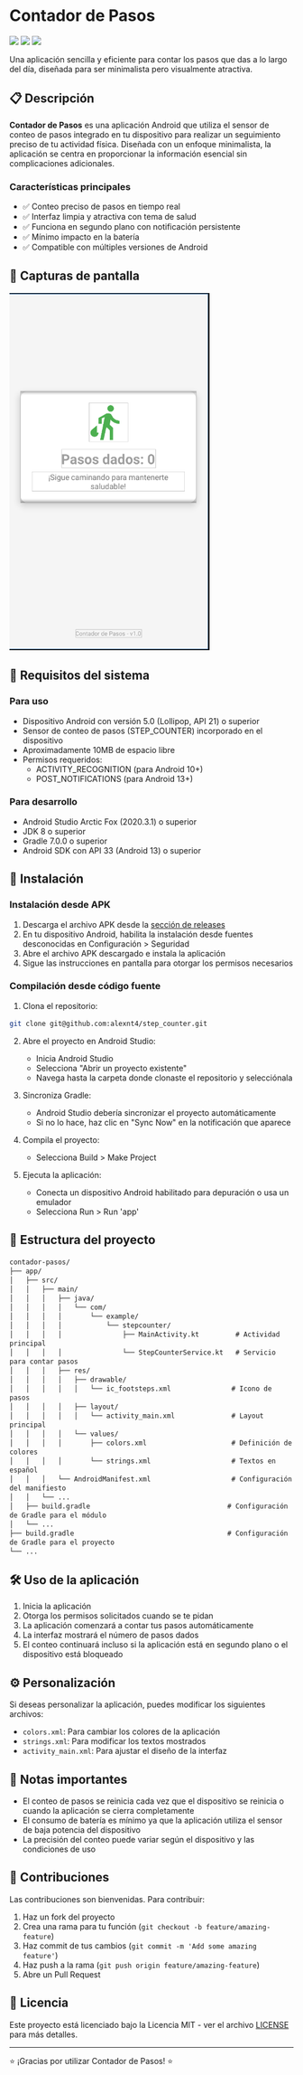 # Contador de Pasos

![](https://img.shields.io/badge/Plataforma-Android-3DDC84)
![](https://img.shields.io/badge/Lenguaje-Kotlin-7F52FF)
![](https://img.shields.io/badge/Versión-1.0.0-blue)

Una aplicación sencilla y eficiente para contar los pasos que das a lo largo del día, diseñada para ser minimalista pero visualmente atractiva.

## 📋 Descripción

**Contador de Pasos** es una aplicación Android que utiliza el sensor de conteo de pasos integrado en tu dispositivo para realizar un seguimiento preciso de tu actividad física. Diseñada con un enfoque minimalista, la aplicación se centra en proporcionar la información esencial sin complicaciones adicionales.

### Características principales

- ✅ Conteo preciso de pasos en tiempo real
- ✅ Interfaz limpia y atractiva con tema de salud
- ✅ Funciona en segundo plano con notificación persistente
- ✅ Mínimo impacto en la batería
- ✅ Compatible con múltiples versiones de Android

## 📱 Capturas de pantalla

![Pantalla principal de la app](./docs/images/img.png)

## 🔧 Requisitos del sistema

### Para uso
- Dispositivo Android con versión 5.0 (Lollipop, API 21) o superior
- Sensor de conteo de pasos (STEP_COUNTER) incorporado en el dispositivo
- Aproximadamente 10MB de espacio libre
- Permisos requeridos:
  - ACTIVITY_RECOGNITION (para Android 10+)
  - POST_NOTIFICATIONS (para Android 13+)

### Para desarrollo
- Android Studio Arctic Fox (2020.3.1) o superior
- JDK 8 o superior
- Gradle 7.0.0 o superior
- Android SDK con API 33 (Android 13) o superior

## 🚀 Instalación

### Instalación desde APK
1. Descarga el archivo APK desde la [sección de releases](https://github.com/usuario/contador-pasos/releases)
2. En tu dispositivo Android, habilita la instalación desde fuentes desconocidas en Configuración > Seguridad
3. Abre el archivo APK descargado e instala la aplicación
4. Sigue las instrucciones en pantalla para otorgar los permisos necesarios

### Compilación desde código fuente

1. Clona el repositorio:
```bash
git clone git@github.com:alexnt4/step_counter.git
```

2. Abre el proyecto en Android Studio:
   - Inicia Android Studio
   - Selecciona "Abrir un proyecto existente"
   - Navega hasta la carpeta donde clonaste el repositorio y selecciónala

3. Sincroniza Gradle:
   - Android Studio debería sincronizar el proyecto automáticamente
   - Si no lo hace, haz clic en "Sync Now" en la notificación que aparece

4. Compila el proyecto:
   - Selecciona Build > Make Project

5. Ejecuta la aplicación:
   - Conecta un dispositivo Android habilitado para depuración o usa un emulador
   - Selecciona Run > Run 'app'

## 📁 Estructura del proyecto

```
contador-pasos/
├── app/
│   ├── src/
│   │   ├── main/
│   │   │   ├── java/
│   │   │   │   └── com/
│   │   │   │       └── example/
│   │   │   │           └── stepcounter/
│   │   │   │               ├── MainActivity.kt         # Actividad principal
│   │   │   │               └── StepCounterService.kt   # Servicio para contar pasos
│   │   │   ├── res/
│   │   │   │   ├── drawable/
│   │   │   │   │   └── ic_footsteps.xml               # Icono de pasos
│   │   │   │   ├── layout/
│   │   │   │   │   └── activity_main.xml              # Layout principal
│   │   │   │   └── values/
│   │   │   │       ├── colors.xml                     # Definición de colores
│   │   │   │       └── strings.xml                    # Textos en español
│   │   │   └── AndroidManifest.xml                    # Configuración del manifiesto
│   │   └── ...
│   ├── build.gradle                                  # Configuración de Gradle para el módulo
│   └── ...
├── build.gradle                                      # Configuración de Gradle para el proyecto
└── ...
```

## 🛠️ Uso de la aplicación

1. Inicia la aplicación
2. Otorga los permisos solicitados cuando se te pidan
3. La aplicación comenzará a contar tus pasos automáticamente
4. La interfaz mostrará el número de pasos dados
5. El conteo continuará incluso si la aplicación está en segundo plano o el dispositivo está bloqueado

## ⚙️ Personalización

Si deseas personalizar la aplicación, puedes modificar los siguientes archivos:

- `colors.xml`: Para cambiar los colores de la aplicación
- `strings.xml`: Para modificar los textos mostrados
- `activity_main.xml`: Para ajustar el diseño de la interfaz

## 📝 Notas importantes

- El conteo de pasos se reinicia cada vez que el dispositivo se reinicia o cuando la aplicación se cierra completamente
- El consumo de batería es mínimo ya que la aplicación utiliza el sensor de baja potencia del dispositivo
- La precisión del conteo puede variar según el dispositivo y las condiciones de uso

## 👥 Contribuciones

Las contribuciones son bienvenidas. Para contribuir:

1. Haz un fork del proyecto
2. Crea una rama para tu función (`git checkout -b feature/amazing-feature`)
3. Haz commit de tus cambios (`git commit -m 'Add some amazing feature'`)
4. Haz push a la rama (`git push origin feature/amazing-feature`)
5. Abre un Pull Request

## 📄 Licencia

Este proyecto está licenciado bajo la Licencia MIT - ver el archivo [LICENSE](LICENSE) para más detalles.

---

⭐️ ¡Gracias por utilizar Contador de Pasos! ⭐️
  
